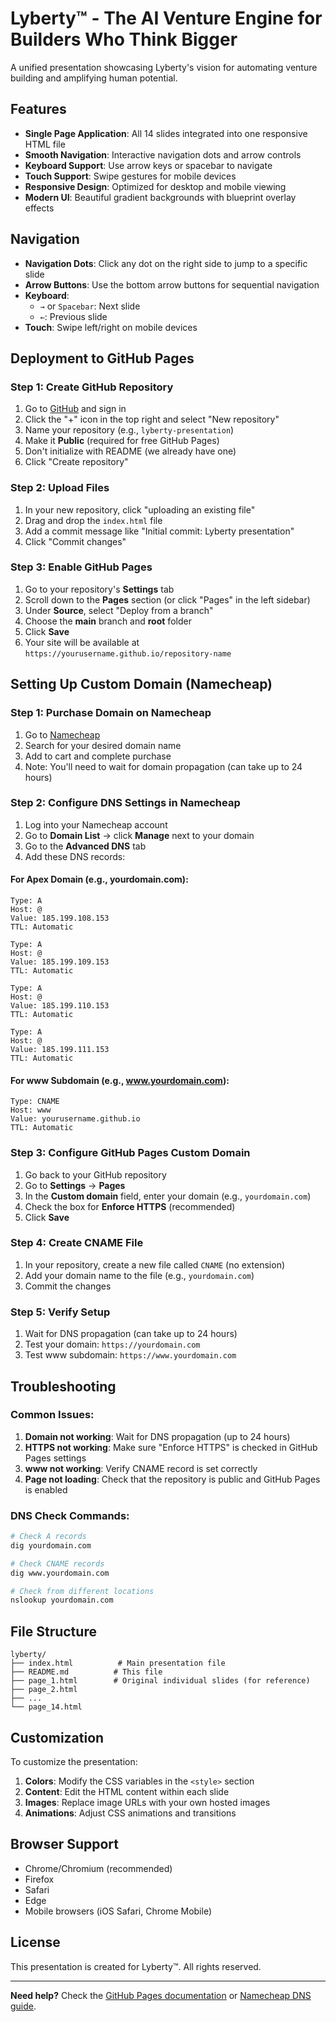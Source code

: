 # Lyberty™ - The AI Venture Engine for Builders Who Think Bigger

A unified presentation showcasing Lyberty's vision for automating venture building and amplifying human potential.

## Features

- **Single Page Application**: All 14 slides integrated into one responsive HTML file
- **Smooth Navigation**: Interactive navigation dots and arrow controls
- **Keyboard Support**: Use arrow keys or spacebar to navigate
- **Touch Support**: Swipe gestures for mobile devices
- **Responsive Design**: Optimized for desktop and mobile viewing
- **Modern UI**: Beautiful gradient backgrounds with blueprint overlay effects

## Navigation

- **Navigation Dots**: Click any dot on the right side to jump to a specific slide
- **Arrow Buttons**: Use the bottom arrow buttons for sequential navigation
- **Keyboard**:
  - `→` or `Spacebar`: Next slide
  - `←`: Previous slide
- **Touch**: Swipe left/right on mobile devices

## Deployment to GitHub Pages

### Step 1: Create GitHub Repository

1. Go to [GitHub](https://github.com) and sign in
2. Click the "+" icon in the top right and select "New repository"
3. Name your repository (e.g., `lyberty-presentation`)
4. Make it **Public** (required for free GitHub Pages)
5. Don't initialize with README (we already have one)
6. Click "Create repository"

### Step 2: Upload Files

1. In your new repository, click "uploading an existing file"
2. Drag and drop the `index.html` file
3. Add a commit message like "Initial commit: Lyberty presentation"
4. Click "Commit changes"

### Step 3: Enable GitHub Pages

1. Go to your repository's **Settings** tab
2. Scroll down to the **Pages** section (or click "Pages" in the left sidebar)
3. Under **Source**, select "Deploy from a branch"
4. Choose the **main** branch and **root** folder
5. Click **Save**
6. Your site will be available at `https://yourusername.github.io/repository-name`

## Setting Up Custom Domain (Namecheap)

### Step 1: Purchase Domain on Namecheap

1. Go to [Namecheap](https://www.namecheap.com)
2. Search for your desired domain name
3. Add to cart and complete purchase
4. Note: You'll need to wait for domain propagation (can take up to 24 hours)

### Step 2: Configure DNS Settings in Namecheap

1. Log into your Namecheap account
2. Go to **Domain List** → click **Manage** next to your domain
3. Go to the **Advanced DNS** tab
4. Add these DNS records:

#### For Apex Domain (e.g., yourdomain.com):

```
Type: A
Host: @
Value: 185.199.108.153
TTL: Automatic
```

```
Type: A
Host: @
Value: 185.199.109.153
TTL: Automatic
```

```
Type: A
Host: @
Value: 185.199.110.153
TTL: Automatic
```

```
Type: A
Host: @
Value: 185.199.111.153
TTL: Automatic
```

#### For www Subdomain (e.g., www.yourdomain.com):

```
Type: CNAME
Host: www
Value: yourusername.github.io
TTL: Automatic
```

### Step 3: Configure GitHub Pages Custom Domain

1. Go back to your GitHub repository
2. Go to **Settings** → **Pages**
3. In the **Custom domain** field, enter your domain (e.g., `yourdomain.com`)
4. Check the box for **Enforce HTTPS** (recommended)
5. Click **Save**

### Step 4: Create CNAME File

1. In your repository, create a new file called `CNAME` (no extension)
2. Add your domain name to the file (e.g., `yourdomain.com`)
3. Commit the changes

### Step 5: Verify Setup

1. Wait for DNS propagation (can take up to 24 hours)
2. Test your domain: `https://yourdomain.com`
3. Test www subdomain: `https://www.yourdomain.com`

## Troubleshooting

### Common Issues:

1. **Domain not working**: Wait for DNS propagation (up to 24 hours)
2. **HTTPS not working**: Make sure "Enforce HTTPS" is checked in GitHub Pages settings
3. **www not working**: Verify CNAME record is set correctly
4. **Page not loading**: Check that the repository is public and GitHub Pages is enabled

### DNS Check Commands:

```bash
# Check A records
dig yourdomain.com

# Check CNAME records
dig www.yourdomain.com

# Check from different locations
nslookup yourdomain.com
```

## File Structure

```
lyberty/
├── index.html          # Main presentation file
├── README.md          # This file
├── page_1.html        # Original individual slides (for reference)
├── page_2.html
├── ...
└── page_14.html
```

## Customization

To customize the presentation:

1. **Colors**: Modify the CSS variables in the `<style>` section
2. **Content**: Edit the HTML content within each slide
3. **Images**: Replace image URLs with your own hosted images
4. **Animations**: Adjust CSS animations and transitions

## Browser Support

- Chrome/Chromium (recommended)
- Firefox
- Safari
- Edge
- Mobile browsers (iOS Safari, Chrome Mobile)

## License

This presentation is created for Lyberty™. All rights reserved.

---

**Need help?** Check the [GitHub Pages documentation](https://docs.github.com/en/pages) or [Namecheap DNS guide](https://www.namecheap.com/support/knowledgebase/article.aspx/9645/2208/how-do-i-link-my-domain-to-github-pages/).
